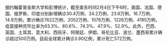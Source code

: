 据约翰霍普金斯大学和彭博统计，截至美东时间2月4日下午6时，美国、法国、德国、俄罗斯、印度分别新增确诊30.4万例、24.2万例、23.6万例、16.7万例、14.9万例，累计确诊7622万例、2052万例、1078万例、1226万例、4195万例，疫苗接种完毕比率为63.3%、80.6%、74.3%、47.9%、52.9%。此外，巴西、英国、土耳其、意大利、西班牙、阿根廷、伊朗、哥伦比亚、波兰、墨西哥累计确诊超过500万例。目前全球累计确诊3.90亿例，累计死亡572万例。